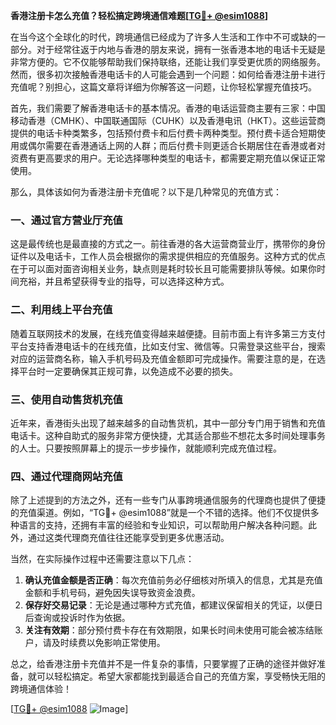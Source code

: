 **香港注册卡怎么充值？轻松搞定跨境通信难题[[TG💪+ @esim1088](https://t.me/s/esim1088)]**

在当今这个全球化的时代，跨境通信已经成为了许多人生活和工作中不可或缺的一部分。对于经常往返于内地与香港的朋友来说，拥有一张香港本地的电话卡无疑是非常方便的。它不仅能够帮助我们保持联络，还能让我们享受更优质的网络服务。然而，很多初次接触香港电话卡的人可能会遇到一个问题：如何给香港注册卡进行充值呢？别担心，这篇文章将详细为你解答这一问题，让你轻松掌握充值技巧。

首先，我们需要了解香港电话卡的基本情况。香港的电话运营商主要有三家：中国移动香港（CMHK）、中国联通国际（CUHK）以及香港电讯（HKT）。这些运营商提供的电话卡种类繁多，包括预付费卡和后付费卡两种类型。预付费卡适合短期使用或偶尔需要在香港通话上网的人群；而后付费卡则更适合长期居住在香港或者对资费有更高要求的用户。无论选择哪种类型的电话卡，都需要定期充值以保证正常使用。

那么，具体该如何为香港注册卡充值呢？以下是几种常见的充值方式：

### 一、通过官方营业厅充值

这是最传统也是最直接的方式之一。前往香港的各大运营商营业厅，携带你的身份证件以及电话卡，工作人员会根据你的需求提供相应的充值服务。这种方式的优点在于可以面对面咨询相关业务，缺点则是耗时较长且可能需要排队等候。如果你时间充裕，并且希望获得专业的指导，可以选择这种方式。

### 二、利用线上平台充值

随着互联网技术的发展，在线充值变得越来越便捷。目前市面上有许多第三方支付平台支持香港电话卡的在线充值，比如支付宝、微信等。只需登录这些平台，搜索对应的运营商名称，输入手机号码及充值金额即可完成操作。需要注意的是，在选择平台时一定要确保其正规可靠，以免造成不必要的损失。

### 三、使用自动售货机充值

近年来，香港街头出现了越来越多的自动售货机，其中一部分专门用于销售和充值电话卡。这种自助式的服务非常方便快捷，尤其适合那些不想花太多时间处理事务的人士。只要按照屏幕上的提示一步步操作，就能顺利完成充值过程。

### 四、通过代理商网站充值

除了上述提到的方法之外，还有一些专门从事跨境通信服务的代理商也提供了便捷的充值渠道。例如，“TG💪+ @esim1088”就是一个不错的选择。他们不仅提供多种语言的支持，还拥有丰富的经验和专业知识，可以帮助用户解决各种问题。此外，通过这类代理商充值往往还能享受到更多优惠活动。

当然，在实际操作过程中还需要注意以下几点：

1. **确认充值金额是否正确**：每次充值前务必仔细核对所填入的信息，尤其是充值金额和手机号码，避免因失误导致资金浪费。
2. **保存好交易记录**：无论是通过哪种方式充值，都建议保留相关的凭证，以便日后查询或投诉时作为依据。
3. **关注有效期**：部分预付费卡存在有效期限，如果长时间未使用可能会被冻结账户，请及时续费以免影响正常使用。

总之，给香港注册卡充值并不是一件复杂的事情，只要掌握了正确的途径并做好准备，就可以轻松搞定。希望大家都能找到最适合自己的充值方案，享受畅快无阻的跨境通信体验！

[[TG💪+ @esim1088](https://t.me/s/esim1088) ![Image](https://i.postimg.cc/4NQfJmqS/Snipaste-2025-05-13-00-14-12.png)]